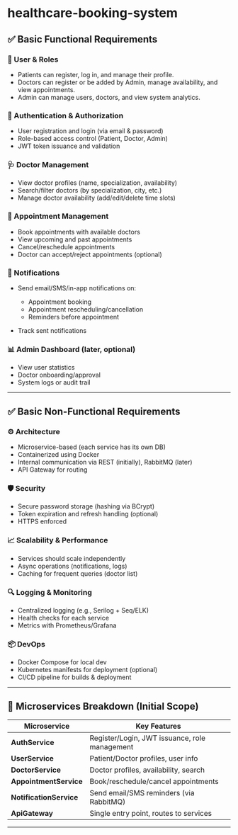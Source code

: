 # healthcare-booking-system

## ✅ Basic Functional Requirements

### 👥 User & Roles

* Patients can register, log in, and manage their profile.
* Doctors can register or be added by Admin, manage availability, and view appointments.
* Admin can manage users, doctors, and view system analytics.

### 🔐 Authentication & Authorization

* User registration and login (via email & password)
* Role-based access control (Patient, Doctor, Admin)
* JWT token issuance and validation

### 🩺 Doctor Management

* View doctor profiles (name, specialization, availability)
* Search/filter doctors (by specialization, city, etc.)
* Manage doctor availability (add/edit/delete time slots)

### 📆 Appointment Management

* Book appointments with available doctors
* View upcoming and past appointments
* Cancel/reschedule appointments
* Doctor can accept/reject appointments (optional)

### 🔔 Notifications

* Send email/SMS/in-app notifications on:

  * Appointment booking
  * Appointment rescheduling/cancellation
  * Reminders before appointment
* Track sent notifications

### 📊 Admin Dashboard (later, optional)

* View user statistics
* Doctor onboarding/approval
* System logs or audit trail

---

## ✅ Basic Non-Functional Requirements

### ⚙️ Architecture

* Microservice-based (each service has its own DB)
* Containerized using Docker
* Internal communication via REST (initially), RabbitMQ (later)
* API Gateway for routing

### 🛡️ Security

* Secure password storage (hashing via BCrypt)
* Token expiration and refresh handling (optional)
* HTTPS enforced

### 📈 Scalability & Performance

* Services should scale independently
* Async operations (notifications, logs)
* Caching for frequent queries (doctor list)

### 🔍 Logging & Monitoring

* Centralized logging (e.g., Serilog + Seq/ELK)
* Health checks for each service
* Metrics with Prometheus/Grafana

### 📦 DevOps

* Docker Compose for local dev
* Kubernetes manifests for deployment (optional)
* CI/CD pipeline for builds & deployment

---

## 🧩 Microservices Breakdown (Initial Scope)

| Microservice            | Key Features                                  |
| ----------------------- | --------------------------------------------- |
| **AuthService**         | Register/Login, JWT issuance, role management |
| **UserService**         | Patient/Doctor profiles, user info            |
| **DoctorService**       | Doctor profiles, availability, search         |
| **AppointmentService**  | Book/reschedule/cancel appointments           |
| **NotificationService** | Send email/SMS reminders (via RabbitMQ)       |
| **ApiGateway**          | Single entry point, routes to services        |

---

